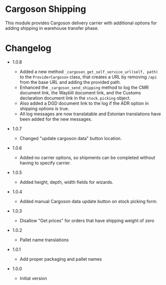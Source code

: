 Cargoson Shipping
=================

This module provides Cargoson delivery carrier with additional
options for adding shipping in warehouse transfer phase.


Changelog
=========

- 1.0.8
    - Added a new method `_cargoson_get_self_service_url(self, path)` to the `ProviderCargoson` class, that creates a URL by  removing `/api` from the base URL and adding the provided path.
    - Enhanced the `_cargoson_send_shipping` method to log the CMR document link, the Waybill document link, and the Customs declaration document link in the `stock.picking` object.
    - Also added a DGD document link to the log if the ADR option in shipping options is true.
    - All log messages are now translatable and Estonian translations have been added for the new messages.

- 1.0.7
    - Changed "update cargoson data" button location.
- 1.0.6
    - Added no carrier options, so shipments can be completed without having to specify carrier.
- 1.0.5
    - Added height, depth, width fields for wizards.
- 1.0.4
    - Added manual Cargoson data update button on stock picking form.
- 1.0.3
    - Disallow "Get prices" for orders that have shipping weight of zero
- 1.0.2
    - Pallet name translations
- 1.0.1
    - Add proper packaging and pallet names
- 1.0.0
    - Initial version
